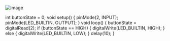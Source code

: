 ![image](https://github.com/user-attachments/assets/d4ab58ac-1bf2-4626-8bdc-d5372a28cd48)


int buttonState = 0;
void setup()
{
  pinMode(2, INPUT);
  pinMode(LED_BUILTIN, OUTPUT);
}
void loop()
{
  buttonState = digitalRead(2);
  if (buttonState == HIGH) 
  {
    digitalWrite(LED_BUILTIN, HIGH);
  }
  else
  {
    digitalWrite(LED_BUILTIN, LOW);
  }
  delay(10);
}
